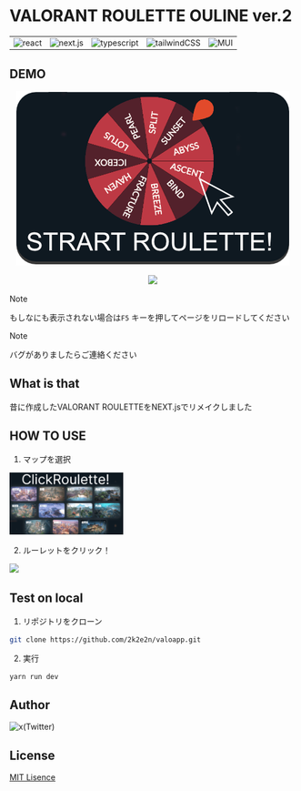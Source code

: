 # VALORANT ROULETTE OULINE ver.2

<table>
<tr>
<td>    <img src="https://img.shields.io/static/v1?label=&message=react&color=%2361DAFB&style=for-the-badge&logo=react&logoColor=ffffff" alt="react">   </td>
<td>    <img src="https://img.shields.io/static/v1?label=&message=next.js&color=%23000000&style=for-the-badge&logo=nextdotjs&logoColor=ffffff" alt="next.js">   </td>
<td>    <img src="https://img.shields.io/static/v1?label=&message=typescript&color=%233178C6&style=for-the-badge&logo=typescript&logoColor=ffffff" alt="typescript">    </td>
<td>    <img src="https://img.shields.io/static/v1?label=&message=tailwindCSS&color=%2306B6D4&style=for-the-badge&logo=tailwindcss&logoColor=ffffff" alt="tailwindCSS"> </td>
<td>    <img src="https://img.shields.io/static/v1?label=&message=MUI&color=%23007FFF&style=for-the-badge&logo=mui&logoColor=ffffff" alt="MUI"> </td>
</tr>
</table>


## DEMO

[<div align="center" > <img src="./public/demo-button.png"></div>](https://valoapp.vercel.app/)




<p align="center">
    <img src="./public/Demo.gif" width="400">
</p>



> [!NOTE]
> もしなにも表示されない場合は``` F5 ``` キーを押してページをリロードしてください

> [!NOTE]
> バグがありましたらご連絡ください

## What is that

昔に作成したVALORANT ROULETTEをNEXT.jsでリメイクしました

## HOW TO USE

1. マップを選択

<img src="./public/Demo2.gif" width="200">

2. ルーレットをクリック！

<img src="./public/Demo.gif" width="200">


## Test on local

1. リポジトリをクローン

```bash
git clone https://github.com/2k2e2n/valoapp.git
```

2. 実行

```bash
yarn run dev
```

## Author

<img src="https://img.shields.io/static/v1?label=&message=2k2e2n-x(Twitter)&color=%23000000&style=for-the-badge&logo=x&logoColor=ffffff" alt="x(Twitter)">

## License

[MIT Lisence](https://github.com/2k2e2n/valoapp/blob/master/LICENSE)</blockquote>